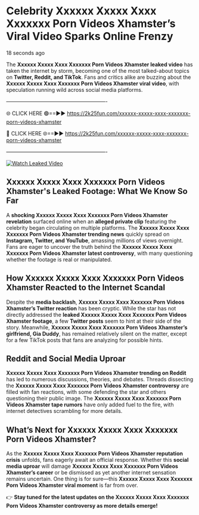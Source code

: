 # Celebrity Xxxxxx Xxxxx Xxxx Xxxxxxx Porn Videos Xhamster’s Viral Video Sparks Online Frenzy

18 seconds ago

The **Xxxxxx Xxxxx Xxxx Xxxxxxx Porn Videos Xhamster leaked video** has taken the internet by storm, becoming one of the most talked-about topics on **Twitter, Reddit, and TikTok**. Fans and critics alike are buzzing about the **Xxxxxx Xxxxx Xxxx Xxxxxxx Porn Videos Xhamster viral video**, with speculation running wild across social media platforms.

———————————————————-

🌐 CLICK HERE 🟢==►► https://2k25fun.com/xxxxxx-xxxxx-xxxx-xxxxxxx-porn-videos-xhamster

🔴 CLICK HERE 🌐==►► https://2k25fun.com/xxxxxx-xxxxx-xxxx-xxxxxxx-porn-videos-xhamster

———————————————————-

[![Watch Leaked Video](https://miro.medium.com/v2/resize:fit:828/format:webp/1*cilzJN44JGOrTw9NJCrNHA.gif "Watch Leaked Video")](https://2k25fun.com/xxxxxx-xxxxx-xxxx-xxxxxxx-porn-videos-xhamster)

## **Xxxxxx Xxxxx Xxxx Xxxxxxx Porn Videos Xhamster's Leaked Footage: What We Know So Far**  
A **shocking Xxxxxx Xxxxx Xxxx Xxxxxxx Porn Videos Xhamster revelation** surfaced online when an **alleged private clip** featuring the celebrity began circulating on multiple platforms. The **Xxxxxx Xxxxx Xxxx Xxxxxxx Porn Videos Xhamster trending news** quickly spread on **Instagram, Twitter, and YouTube**, amassing millions of views overnight. Fans are eager to uncover the truth behind the **Xxxxxx Xxxxx Xxxx Xxxxxxx Porn Videos Xhamster latest controversy**, with many questioning whether the footage is real or manipulated.  

## **How Xxxxxx Xxxxx Xxxx Xxxxxxx Porn Videos Xhamster Reacted to the Internet Scandal**  
Despite the **media backlash**, **Xxxxxx Xxxxx Xxxx Xxxxxxx Porn Videos Xhamster’s Twitter reaction** has been cryptic. While the star has not directly addressed the **leaked Xxxxxx Xxxxx Xxxx Xxxxxxx Porn Videos Xhamster footage**, a few **Twitter posts** seem to hint at their side of the story. Meanwhile, **Xxxxxx Xxxxx Xxxx Xxxxxxx Porn Videos Xhamster’s girlfriend, Gia Duddy**, has remained relatively silent on the matter, except for a few TikTok posts that fans are analyzing for possible hints.  

## **Reddit and Social Media Uproar**  
**Xxxxxx Xxxxx Xxxx Xxxxxxx Porn Videos Xhamster trending on Reddit** has led to numerous discussions, theories, and debates. Threads dissecting the **Xxxxxx Xxxxx Xxxx Xxxxxxx Porn Videos Xhamster controversy** are filled with fan reactions, with some defending the star and others questioning their public image. The **Xxxxxx Xxxxx Xxxx Xxxxxxx Porn Videos Xhamster tape rumors** have only added fuel to the fire, with internet detectives scrambling for more details.  

## **What’s Next for Xxxxxx Xxxxx Xxxx Xxxxxxx Porn Videos Xhamster?**  
As the **Xxxxxx Xxxxx Xxxx Xxxxxxx Porn Videos Xhamster reputation crisis** unfolds, fans eagerly await an official response. Whether this **social media uproar** will damage **Xxxxxx Xxxxx Xxxx Xxxxxxx Porn Videos Xhamster’s career** or be dismissed as yet another internet sensation remains uncertain. One thing is for sure—this **Xxxxxx Xxxxx Xxxx Xxxxxxx Porn Videos Xhamster viral moment** is far from over.  

👉 **Stay tuned for the latest updates on the Xxxxxx Xxxxx Xxxx Xxxxxxx Porn Videos Xhamster controversy as more details emerge!**  